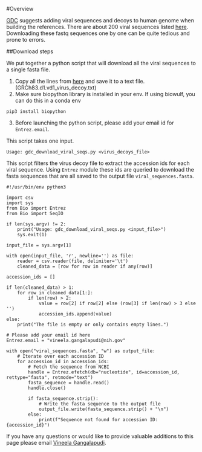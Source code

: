 #Overview

[GDC](https://portal.gdc.cancer.gov/) suggests adding viral sequences and decoys to human genome when building the references. There are about 200 viral sequences listed [here](https://gdc.cancer.gov/system/files/public/file/GRCh83.d1.vd1_virus_decoy.txt). Downloading these fastq sequences one by one can be quite tedious and prone to errors. 

##Download steps

We put together a python script that will download all the viral sequences to a single fasta file.
1. Copy all the lines from [here](https://gdc.cancer.gov/system/files/public/file/GRCh83.d1.vd1_virus_decoy.txt) and save it to a text file.(GRCh83.d1.vd1_virus_decoy.txt)
2. Make sure biopython library is installed in your env. If using biowulf, you can do this in a conda env
```
pip3 install biopython
```
3. Before launching the python script, please add your email id for `Entrez.email`. 

This script takes one input.

```
Usage: gdc_download_viral_seqs.py <virus_decoys_file>
```

This script filters the virus decoy file to extract the accession ids for each viral sequence. Using `Entrez` module these ids are queried to download the fasta sequences that are all saved to the output file `viral_sequences.fasta`.

```
#!/usr/bin/env python3

import csv
import sys
from Bio import Entrez
from Bio import SeqIO

if len(sys.argv) != 2:
    print("Usage: gdc_download_viral_seqs.py <input_file>")
    sys.exit(1)

input_file = sys.argv[1]

with open(input_file, 'r', newline='') as file:
    reader = csv.reader(file, delimiter='\t')
    cleaned_data = [row for row in reader if any(row)]

accession_ids = []

if len(cleaned_data) > 1:
    for row in cleaned_data[1:]:
        if len(row) > 2:
            value = row[2] if row[2] else (row[3] if len(row) > 3 else '')
            accession_ids.append(value)
else:
    print("The file is empty or only contains empty lines.")

# Please add your email id here
Entrez.email = "vineela.gangalapudi@nih.gov"

with open("viral_sequences.fasta", "w") as output_file:
    # Iterate over each accession ID
    for accession_id in accession_ids:
        # Fetch the sequence from NCBI
        handle = Entrez.efetch(db="nucleotide", id=accession_id, rettype="fasta", retmode="text")
        fasta_sequence = handle.read()
        handle.close()

       	if fasta_sequence.strip():
            # Write the fasta sequence to the output file
            output_file.write(fasta_sequence.strip() + "\n")
        else:
            print(f"Sequence not found for accession ID: {accession_id}")

```

If you have any questions or would like to provide valuable additions to this page please email [Vineela Gangalapudi](mailto:vineela.gangalapudi@nih.gov).